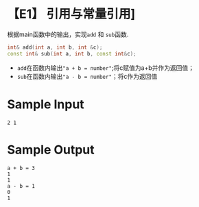 # 【E1】 引用与常量引用]

根据main函数中的输出，实现`add` 和 `sub`函数.

```c++
int& add(int a, int b, int &c);
const int& sub(int a, int b, const int&c);
```

- `add`在函数内输出`"a + b = number"`;将c赋值为a+b并作为返回值；
- `sub`在函数内输出`"a - b = number"`；将c作为返回值

# Sample Input

```
2 1
```

# Sample Output

```
a + b = 3
1
1
a - b = 1
0
1
```

